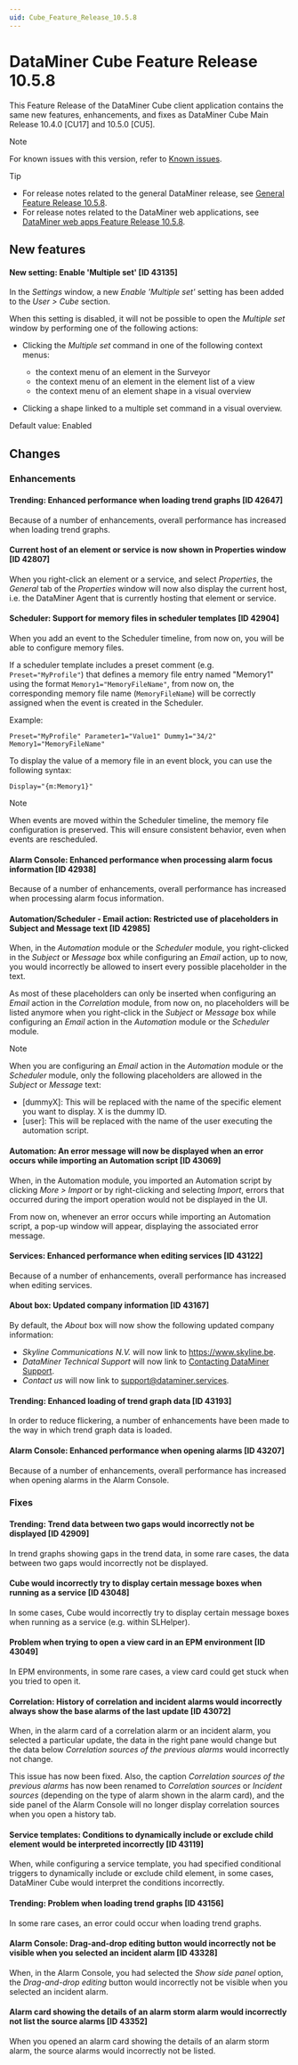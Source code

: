 ```yaml
---
uid: Cube_Feature_Release_10.5.8
---
```


# DataMiner Cube Feature Release 10.5.8

This Feature Release of the DataMiner Cube client application contains the same new features, enhancements, and fixes as DataMiner Cube Main Release 10.4.0 [CU17] and 10.5.0 [CU5].

> [!NOTE]
> For known issues with this version, refer to [Known issues](xref:Known_issues).

> [!TIP]
>
> - For release notes related to the general DataMiner release, see [General Feature Release 10.5.8](xref:General_Feature_Release_10.5.8).
> - For release notes related to the DataMiner web applications, see [DataMiner web apps Feature Release 10.5.8](xref:Web_apps_Feature_Release_10.5.8).

## New features

#### New setting: Enable 'Multiple set' [ID 43135]

<!-- MR 10.4.0 [CU17] / 10.5.0 [CU5] - FR 10.5.8 -->

In the *Settings* window, a new *Enable 'Multiple set'* setting has been added to the *User > Cube* section.

When this setting is disabled, it will not be possible to open the *Multiple set* window by performing one of the following actions:

- Clicking the *Multiple set* command in one of the following context menus:

  - the context menu of an element in the Surveyor
  - the context menu of an element in the element list of a view
  - the context menu of an element shape in a visual overview

- Clicking a shape linked to a multiple set command in a visual overview.

Default value: Enabled

## Changes

### Enhancements

#### Trending: Enhanced performance when loading trend graphs [ID 42647]

<!-- MR 10.4.0 [CU17] / 10.5.0 [CU5] - FR 10.5.8 -->

Because of a number of enhancements, overall performance has increased when loading trend graphs.

#### Current host of an element or service is now shown in Properties window [ID 42807]

<!-- MR 10.4.0 [CU17] / 10.5.0 [CU5] - FR 10.5.8 -->

When you right-click an element or a service, and select *Properties*, the *General* tab of the *Properties* window will now also display the current host, i.e. the DataMiner Agent that is currently hosting that element or service.

#### Scheduler: Support for memory files in scheduler templates [ID 42904]

<!-- MR 10.4.0 [CU17] / 10.5.0 [CU5] - FR 10.5.8 -->

When you add an event to the Scheduler timeline, from now on, you will be able to configure memory files.

If a scheduler template includes a preset comment (e.g. `Preset="MyProfile"`) that defines a memory file entry named "Memory1" using the format `Memory1="MemoryFileName"`, from now on, the corresponding memory file name (`MemoryFileName`) will be correctly assigned when the event is created in the Scheduler.

Example:

`Preset="MyProfile" Parameter1="Value1" Dummy1="34/2" Memory1="MemoryFileName"`

To display the value of a memory file in an event block, you can use the following syntax:

`Display="{m:Memory1}"`

> [!NOTE]
> When events are moved within the Scheduler timeline, the memory file configuration is preserved. This will ensure consistent behavior, even when events are rescheduled.

#### Alarm Console: Enhanced performance when processing alarm focus information [ID 42938]

<!-- MR 10.4.0 [CU17] / 10.5.0 [CU5] - FR 10.5.8 -->

Because of a number of enhancements, overall performance has increased when processing alarm focus information.

#### Automation/Scheduler - Email action: Restricted use of placeholders in Subject and Message text [ID 42985]

<!-- MR 10.4.0 [CU17] / 10.5.0 [CU5] - FR 10.5.8 -->

When, in the *Automation* module or the *Scheduler* module, you right-clicked in the *Subject* or *Message* box while configuring an *Email* action, up to now, you would incorrectly be allowed to insert every possible placeholder in the text.

As most of these placeholders can only be inserted when configuring an *Email* action in the *Correlation* module, from now on, no placeholders will be listed anymore when you right-click in the *Subject* or *Message* box while configuring an *Email* action in the *Automation* module or the *Scheduler* module.

> [!NOTE]
> When you are configuring an *Email* action in the *Automation* module or the *Scheduler* module, only the following placeholders are allowed in the *Subject* or *Message* text:
>
> - [dummyX]: This will be replaced with the name of the specific element you want to display. X is the dummy ID.
> - [user]: This will be replaced with the name of the user executing the automation script.

#### Automation: An error message will now be displayed when an error occurs while importing an Automation script [ID 43069]

<!-- MR 10.4.0 [CU17] / 10.5.0 [CU5] - FR 10.5.8 -->

When, in the Automation module, you imported an Automation script by clicking *More > Import* or by right-clicking and selecting *Import*, errors that occurred during the import operation would not be displayed in the UI.

From now on, whenever an error occurs while importing an Automation script, a pop-up window will appear, displaying the associated error message.

#### Services: Enhanced performance when editing services [ID 43122]

<!-- MR 10.4.0 [CU17] / 10.5.0 [CU5] - FR 10.5.8 -->

Because of a number of enhancements, overall performance has increased when editing services.

#### About box: Updated company information [ID 43167]

<!-- MR 10.4.0 [CU17] / 10.5.0 [CU5] - FR 10.5.8 -->

By default, the *About* box will now show the following updated company information:

- *Skyline Communications N.V.* will now link to <https://www.skyline.be>.
- *DataMiner Technical Support* will now link to [Contacting DataMiner Support](https://aka.dataminer.services/contacting-tech-support).
- *Contact us* will now link to <support@dataminer.services>.

#### Trending: Enhanced loading of trend graph data [ID 43193]

<!-- MR 10.4.0 [CU17] / 10.5.0 [CU5] - FR 10.5.8 -->

In order to reduce flickering, a number of enhancements have been made to the way in which trend graph data is loaded.

#### Alarm Console: Enhanced performance when opening alarms [ID 43207]

<!-- MR 10.4.0 [CU17] / 10.5.0 [CU5] - FR 10.5.8 -->

Because of a number of enhancements, overall performance has increased when opening alarms in the Alarm Console.

### Fixes

#### Trending: Trend data between two gaps would incorrectly not be displayed [ID 42909]

<!-- MR 10.4.0 [CU17] / 10.5.0 [CU5] - FR 10.5.8 -->

In trend graphs showing gaps in the trend data, in some rare cases, the data between two gaps would incorrectly not be displayed.

#### Cube would incorrectly try to display certain message boxes when running as a service [ID 43048]

<!-- MR 10.4.0 [CU17] / 10.5.0 [CU5] - FR 10.5.8 -->

In some cases, Cube would incorrectly try to display certain message boxes when running as a service (e.g. within SLHelper).

#### Problem when trying to open a view card in an EPM environment [ID 43049]

<!-- MR 10.4.0 [CU17] / 10.5.0 [CU5] - FR 10.5.8 -->

In EPM environments, in some rare cases, a view card could get stuck when you tried to open it.

#### Correlation: History of correlation and incident alarms would incorrectly always show the base alarms of the last update [ID 43072]

<!-- MR 10.4.0 [CU17] / 10.5.0 [CU5] - FR 10.5.8 -->

When, in the alarm card of a correlation alarm or an incident alarm, you selected a particular update, the data in the right pane would change but the data below *Correlation sources of the previous alarms* would incorrectly not change.

This issue has now been fixed. Also, the caption *Correlation sources of the previous alarms* has now been renamed to *Correlation sources* or *Incident sources* (depending on the type of alarm shown in the alarm card), and the side panel of the Alarm Console will no longer display correlation sources when you open a history tab.

#### Service templates: Conditions to dynamically include or exclude child element would be interpreted incorrectly [ID 43119]

<!-- MR 10.4.0 [CU17] / 10.5.0 [CU5] - FR 10.5.8 -->

When, while configuring a service template, you had specified conditional triggers to dynamically include or exclude child element, in some cases, DataMiner Cube would interpret the conditions incorrectly.

#### Trending: Problem when loading trend graphs [ID 43156]

<!-- MR 10.4.0 [CU17] / 10.5.0 [CU5] - FR 10.5.8 -->

In some rare cases, an error could occur when loading trend graphs.

#### Alarm Console: Drag-and-drop editing button would incorrectly not be visible when you selected an incident alarm [ID 43328]

<!-- MR 10.4.0 [CU17] / 10.5.0 [CU5] - FR 10.5.8 [CU0] -->

When, in the Alarm Console, you had selected the *Show side panel* option, the *Drag-and-drop editing* button would incorrectly not be visible when you selected an incident alarm.

#### Alarm card showing the details of an alarm storm alarm would incorrectly not list the source alarms [ID 43352]

<!-- MR 10.4.0 [CU17] / 10.5.0 [CU5] - FR 10.5.8 [CU0] -->

When you opened an alarm card showing the details of an alarm storm alarm, the source alarms would incorrectly not be listed.
